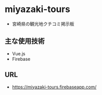 # miyazaki-tours
- 宮崎県の観光地クチコミ掲示板

## 主な使用技術
- Vue.js
- Firebase

## URL
- https://miyazaki-tours.firebaseapp.com/
